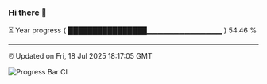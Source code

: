 ### Hi there 👋

⏳ Year progress { ████████████████▁▁▁▁▁▁▁▁▁▁▁▁▁▁ } 54.46 %

---

⏰ Updated on Fri, 18 Jul 2025 18:17:05 GMT

![Progress Bar CI](https://github.com/Shyam-Makwana/GitHub-Actions-Demo/workflows/Progress%20Bar%20CI/badge.svg)
